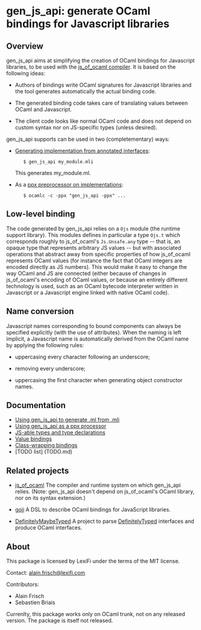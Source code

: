 gen_js_api: generate OCaml bindings for Javascript libraries
============================================================

Overview
--------

gen_js_api aims at simplifying the creation of OCaml bindings for
Javascript libraries, to be used with the [js_of_ocaml
compiler](https://github.com/ocsigen/js_of_ocaml).  It is based on the
following ideas:

 - Authors of bindings write OCaml signatures for Javascript libraries
   and the tool generates automatically the actual binding code.

 - The generated binding code takes care of translating values between
   OCaml and Javascript.

 - The client code looks like normal OCaml code and does not depend on
   custom syntax nor on JS-specific types (unless desired).


gen_js_api supports can be used in two (completementary) ways:

  - [Generating implementation from annotated interfaces](IMPLGEN.md):

    ````
       $ gen_js_api my_module.mli
    ````

    This generates my_module.ml.


  - As a [ppx preprocessor on implementations](PPX.md):

    ````
       $ ocamlc -c -ppx "gen_js_api -ppx" ...
    ````


Low-level binding
-----------------

The code generated by gen_js_api relies on a `Ojs` module (the runtime
support library).  This modules defines in particular a type `Ojs.t`
which corresponds roughly to js_of_ocaml's `Js.Unsafe.any` type --
that is, an opaque type that represents arbitrary JS values -- but
with associated operations that abstract away from specific properties
of how js_of_ocaml represents OCaml values (for instance the fact that
OCaml integers are encoded directly as JS numbers).  This would make
it easy to change the way OCaml and JS are connected (either because
of changes in js_of_ocaml's encoding of OCaml values, or because an
entirely different technology is used, such as an OCaml bytecode
interpreter written in Javascript or a Javascript engine linked with
native OCaml code).



Name conversion
---------------

Javascript names corresponding to bound components can always be
specified explicitly (with the use of attributes).  When the naming is
left implicit, a Javascript name is automatically derived from the
OCaml name by applying the following rules:

  - uppercasing every character following an underscore;

  - removing every underscore;

  - uppercasing the first character when generating object constructor names.


Documentation
-------------

  - [Using gen_js_api to generate .ml from .mli](IMPLGEN.md)
  - [Using gen_js_api as a ppx processor](PPX.md)
  - [JS-able types and type declarations](TYPES.md)
  - [Value bindings](VALUES.md)
  - [Class-wrapping bindings](CLASSES.md)
  - [TODO list] (TODO.md)


Related projects
----------------

  - [js_of_ocaml](https://github.com/ocsigen/js_of_ocaml) The compiler
    and runtime system on which gen_js_api relies. (Note: gen_js_api
    doesn't depend on js_of_ocaml's OCaml library, nor on its syntax
    extension.)

  - [goji](https://github.com/klakplok/goji) A DSL to describe OCaml
    bindings for JavaScript libraries.

  - [DefinitelyMaybeTyped](https://github.com/andrewray/DefinitelyMaybeTyped)
    A project to parse
    [DefinitelyTyped](https://github.com/borisyankov/DefinitelyTyped)
    interfaces and produce OCaml interfaces.


About
-----

This package is licensed by LexiFi under the terms of the MIT license.

Contact: alain.frisch@lexifi.com

Contributors:

 - Alain Frisch
 - Sebastien Briais


Currenlty, this package works only on OCaml trunk, not on any released
version.  The package is itself not released.
